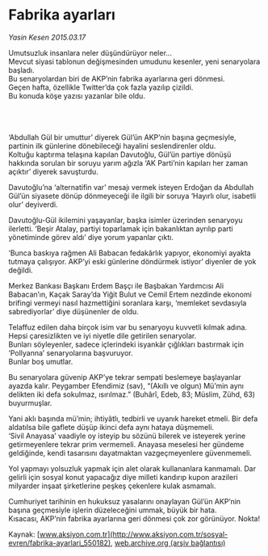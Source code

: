 # Fabrika ayarları

*Yasin Kesen 2015.03.17*

<div class="pNewsDetailMainContent" itemprop="articleBody">
 <p>
  Umutsuzluk insanlara neler düşündürüyor neler...
  <br>
   Mevcut siyasi tablonun değişmesinden umudunu kesenler, yeni senaryolara başladı.
   <br>
    Bu senaryolardan biri de AKP’nin fabrika ayarlarına geri dönmesi.
    <br>
     Geçen hafta, özellikle Twitter’da çok fazla yazılıp çizildi.
     <br>
      Bu konuda köşe yazısı yazanlar bile oldu.
     </br>
    </br>
   </br>
  </br>
 </p>
 <p>
  ‘Abdullah Gül bir umuttur’ diyerek Gül’ün AKP’nin başına geçmesiyle, partinin ilk günlerine dönebileceği hayalini seslendirenler oldu.
  <br/>
  Koltuğu kaptırma telaşına kapılan Davutoğlu, Gül’ün partiye dönüşü hakkında sorulan bir soruyu yarım ağızla ‘AK Parti’nin kapıları her zaman açıktır’ diyerek savuşturdu.
 </p>
 <p>
  Davutoğlu’na ‘alternatifin var’ mesajı vermek isteyen Erdoğan da Abdullah Gül’ün siyasete dönüp dönmeyeceği ile ilgili bir soruya ‘Hayırlı olur, isabetli olur’ deyiverdi.
 </p>
 <p>
  Davutoğlu-Gül ikilemini yaşayanlar, başka isimler üzerinden senaryoyu ilerletti. ‘Beşir Atalay, partiyi toparlamak için bakanlıktan ayrılıp parti yönetiminde görev aldı’ diye yorum yapanlar çıktı.
 </p>
 <p>
  ‘Bunca baskıya rağmen Ali Babacan fedakârlık yapıyor, ekonomiyi ayakta tutmaya çalışıyor. AKP’yi eski günlerine döndürmek istiyor’ diyenler de yok değildi.
 </p>
 <p>
  Merkez Bankası Başkanı Erdem Başçı ile Başbakan Yardımcısı Ali Babacan’ın, Kaçak Saray’da Yiğit Bulut ve Cemil Ertem nezdinde ekonomi brifingi vermeyi nasıl hazmettiğini soranlara karşı, ‘memleket sevdasıyla sabrediyorlar’ diye düşünenler de oldu.
 </p>
 <p>
  Telaffuz edilen daha birçok isim var bu senaryoyu kuvvetli kılmak adına. Hepsi çaresizlikten ve iyi niyetle dile getirilen senaryolar.
  <br/>
  Bunları söyleyenler, sadece içlerindeki isyankâr çığlıkları bastırmak için ‘Pollyanna’ senaryolarına başvuruyor.
  <br/>
  Bunlar boş umutlar.
 </p>
 <p>
  Bu senaryolara güvenip AKP’ye tekrar sempati beslemeye başlayanlar ayazda kalır. Peygamber Efendimiz (sav), “(Akıllı ve olgun) Mü’min aynı delikten iki defa sokulmaz, ısırılmaz.” (Buhârî, Edeb, 83; Müslim, Zühd, 63) buyurmuşlar.
 </p>
 <p>
  Yani aklı başında mü’min; ihtiyâtlı, tedbirli ve uyanık hareket etmeli. Bir defa aldatılsa bile gaflete düşüp ikinci defa aynı hataya düşmemeli.
  <br/>
  ‘Sivil Anayasa’ vaadiyle oy isteyip bu sözünü bilerek ve isteyerek yerine getirmeyenlere tekrar prim vermemeli. Anayasa meselesi her gündeme geldiğinde, kendi tasarısını dayatmaktan vazgeçmeyenlere güvenmemeli.
 </p>
 <p>
  Yol yapmayı yolsuzluk yapmak için alet olarak kullananlara kanmamalı. Dar gelirli için sosyal konut yapacağız diye milleti kandırıp kupon arazileri milyarder inşaat şirketlerine peşkeş çekenlere kulak asmamalı.
 </p>
 <p>
  Cumhuriyet tarihinin en hukuksuz yasalarını onaylayan Gül’ün AKP’nin başına geçmesiyle işlerin düzeleceğini ummak, büyük bir hata.
  <br/>
  Kısacası, AKP’nin fabrika ayarlarına geri dönmesi çok zor görünüyor. Nokta!
 </p>
</div>


Kaynak: [www.aksiyon.com.tr](http://www.aksiyon.com.tr/sosyal-evren/fabrika-ayarlari_550182), [web.archive.org (arşiv bağlantısı)](http://web.archive.org/web/20150707104916/http://www.aksiyon.com.tr/sosyal-evren/fabrika-ayarlari_550182)
